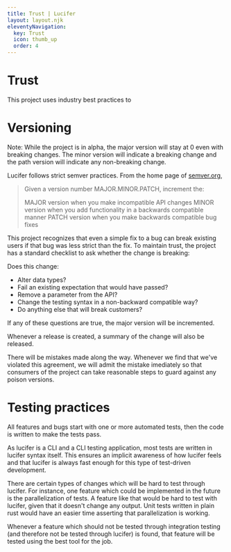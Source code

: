 ```yaml
---
title: Trust | Lucifer
layout: layout.njk
eleventyNavigation:
  key: Trust
  icon: thumb_up
  order: 4
---
```


# Trust

This project uses industry best practices to 

# Versioning

Note: While the project is in alpha, the major version will stay at 0 even with breaking changes. The minor version will indicate a breaking change and the path version will indicate any non-breaking change.

Lucifer follows strict semver practices. From the home page of [semver.org](https://semver.org),

>Given a version number MAJOR.MINOR.PATCH, increment the:
>
>MAJOR version when you make incompatible API changes
>MINOR version when you add functionality in a backwards compatible manner
>PATCH version when you make backwards compatible bug fixes

This project recognizes that even a simple fix to a bug can break existing users if that bug was less strict than the fix. To maintain trust, the project has a standard checklist to ask whether the change is breaking:

Does this change:
- Alter data types?
- Fail an existing expectation that would have passed?
- Remove a parameter from the API?
- Change the testing syntax in a non-backward compatible way?
- Do anything else that will break customers?

If any of these questions are true, the major version will be incremented.

Whenever a release is created, a summary of the change will also be released.

There will be mistakes made along the way. Whenever we find that we've violated this agreement, we will admit the mistake imediately so that consumers of the project can take reasonable steps to guard against any poison versions.

# Testing practices

All features and bugs start with one or more automated tests, then the code is written to make the tests pass.

As lucifer is a CLI and a CLI testing application, most tests are written in lucifer syntax itself. This ensures an implicit awareness of how lucifer feels and that lucifer is always fast enough for this type of test-driven development.

There are certain types of changes which will be hard to test through lucifer. For instance, one feature which could be implemented in the future is the parallelization of tests. A feature like that would be hard to test with lucifer, given that it doesn't change any output. Unit tests written in plain rust would have an easier time asserting that parallelization is working.

Whenever a feature which should not be tested through integration testing (and therefore not be tested through lucifer) is found, that feature will be tested using the best tool for the job.